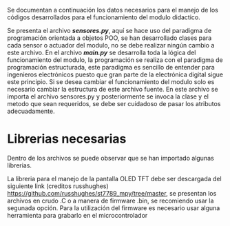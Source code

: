 Se documentan a continuación los datos necesarios para el manejo de los códigos desarrollados para el funcionamiento del modulo didactico.

Se presenta el archivo ***sensores.py***, aquí se hace uso del paradigma de programación orientada a objetos POO, se han desarrollado clases para cada sensor o actuador del modulo, no se debe realizar ningún cambio a este archivo. 
En el archivo ***main.py*** se desarrolla toda la lógica del funcionamiento del modulo, la programación se realiza con el paradigma de programación estructurada,  este paradigma es sencillo de entender para ingenieros electrónicos puesto que gran parte de la electrónica digital sigue este principio. 
Si se desea cambiar el funcionamiento del modulo solo es necesario cambiar la estructura de este archivo fuente. En este archivo se importa el archivo sensores.py y posteriormente se invoca la clase y el metodo que sean requeridos, se debe ser cuidadoso de pasar los atributos adecuadamente.

# Librerias necesarias

Dentro de los archivos se puede observar que se han importado algunas librerias.

La libreria para el manejo de la pantalla OLED TFT debe ser descargada del siguiente link (creditos russhughes) https://github.com/russhughes/st7789_mpy/tree/master, se presentan los archivos en crudo .C o a manera de firmware .bin, se recomiendo usar la segunada opción. Para la utilización del firmware es necesario usar alguna herramienta para grabarlo en el microcontrolador